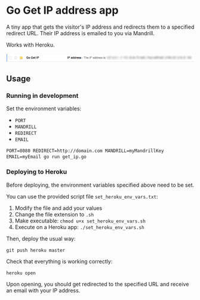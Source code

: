 # Go Get IP address app

A tiny app that gets the visitor's IP address and redirects them to a specified redirect URL. Their IP address is emailed to you via Mandrill.

Works with Heroku.

![Screenshot of email](go_get_ip_screenshot.png)

## Usage

### Running in development

Set the environment variables:

- `PORT`
- `MANDRILL`
- `REDIRECT`
- `EMAIL`

```
PORT=8080 REDIRECT=http://domain.com MANDRILL=myMandrillKey EMAIL=myEmail go run get_ip.go
```


### Deploying to Heroku

Before deploying, the environment variables specified above need to be set.

You can use the provided script file `set_heroku_env_vars.txt`:

1. Modify the file and add your values
2. Change the file extension to `.sh`
3. Make executable: `chmod u+x set_heroku_env_vars.sh`
4. Execute on a Heroku app: `./set_heroku_env_vars.sh`

Then, deploy the usual way:

    git push heroku master

Check that everything is working correctly:

    heroku open

Upon opening, you should get redirected to the specified URL and receive an email with your IP address.
